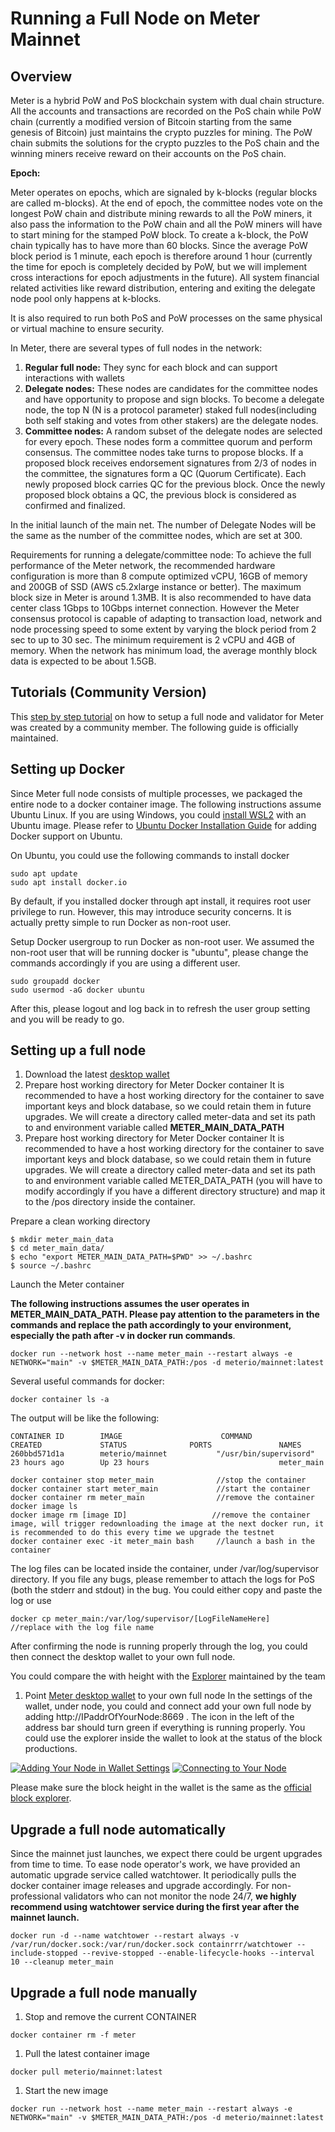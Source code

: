 # Running a Full Node on Meter Mainnet

## Overview

Meter is a hybrid PoW and PoS blockchain system with dual chain structure. All the accounts and transactions are recorded on the PoS chain while PoW chain \(currently a modified version of Bitcoin starting from the same genesis of Bitcoin\) just maintains the crypto puzzles for mining. The PoW chain submits the solutions for the crypto puzzles to the PoS chain and the winning miners receive reward on their accounts on the PoS chain.

**Epoch:** 

Meter operates on epochs, which are signaled by k-blocks \(regular blocks are called m-blocks\). At the end of epoch, the committee nodes vote on the longest PoW chain and distribute mining rewards to all the PoW miners, it also pass the information to the PoW chain and all the PoW miners will have to start mining for the stamped PoW block. To create a k-block, the PoW chain typically has to have more than 60 blocks. Since the average PoW block period is 1 minute, each epoch is therefore around 1 hour \(currently the time for epoch is completely decided by PoW, but we will implement cross interactions for epoch adjustments in the future\). All system financial related activities like reward distribution, entering and exiting the delegate node pool only happens at k-blocks.

It is also required to run both PoS and PoW processes on the same physical or virtual machine to ensure security.

In Meter, there are several types of full nodes in the network:

1. **Regular full node:** They sync for each block and can support interactions with wallets
2. **Delegate nodes:** These nodes are candidates for the committee nodes and have opportunity to propose and sign blocks. To become a delegate node, the top N \(N is a protocol parameter\) staked full nodes\(including both self staking and votes from other stakers\) are the delegate nodes.
3. **Committee nodes:** A random subset of the delegate nodes are selected for every epoch. These nodes form a committee quorum and perform consensus. The committee nodes take turns to propose blocks. If a proposed block receives endorsement signatures from 2/3 of nodes in the committee, the signatures form a QC \(Quorum Certificate\). Each newly proposed block carries QC for the previous block. Once the newly proposed block obtains a QC, the previous block is considered as confirmed and finalized.

In the initial launch of the main net. The number of Delegate Nodes will be the same as the number of the committee nodes, which are set at 300. 

Requirements for running a delegate/committee node: To achieve the full performance of the Meter network, the recommended hardware configuration is more than 8 compute optimized vCPU, 16GB of memory and 200GB of SSD \(AWS c5.2xlarge instance or better\). The maximum block size in Meter is around 1.3MB. It is also recommended to have data center class 1Gbps to 10Gbps internet connection. However the Meter consensus protocol is capable of adapting to transaction load, network and node processing speed to some extent by varying the block period from 2 sec to up to 30 sec. The minimum requirement is 2 vCPU and 4GB of memory. When the network has minimum load, the average monthly block data is expected to be about 1.5GB.

## Tutorials \(Community Version\)

This [step by step tutorial](https://medium.com/@Paolo_G/step-by-step-guide-to-creating-a-node-in-meter-mainnet-4cdde1085fbb) on how to setup a full node and validator for Meter was created by a community member.  The following guide is officially maintained.

## Setting up Docker

Since Meter full node consists of multiple processes, we packaged the entire node to a docker container image. The following instructions assume Ubuntu Linux.  If you are using Windows, you could [install WSL2](https://docs.microsoft.com/en-us/windows/wsl/install-win10) with an Ubuntu image. Please refer to [Ubuntu Docker Installation Guide](https://phoenixnap.com/kb/how-to-install-docker-on-ubuntu-18-04) for adding Docker support on Ubuntu. 

On Ubuntu, you could use the following commands to install docker

```text
sudo apt update
sudo apt install docker.io
```

By default, if you installed docker through apt install, it requires root user privilege to run. However, this may introduce security concerns. It is actually pretty simple to run Docker as non-root user.

Setup Docker usergroup to run Docker as non-root user. We assumed the non-root user that will be running docker is "ubuntu", please change the commands accordingly if you are using a different user.

```text
sudo groupadd docker
sudo usermod -aG docker ubuntu
```

After this, please logout and log back in to refresh the user group setting and you will be ready to go.

## Setting up a full node

1. Download the latest [desktop wallet](https://www.meter.io/wallets/)
2. Prepare host working directory for Meter Docker container It is recommended to have a host working directory for the container to save important keys and block database, so we could retain them in future upgrades. We will create a directory called meter-data and set its path to and environment variable called **METER\_MAIN\_DATA\_PATH** 
3. Prepare host working directory for Meter Docker container It is recommended to have a host working directory for the container to save important keys and block database, so we could retain them in future upgrades. We will create a directory called meter-data and set its path to and environment variable called METER\_DATA\_PATH \(you will have to modify accordingly if you have a different directory structure\) and map it to the /pos directory inside the container.

Prepare a clean working directory

```text
$ mkdir meter_main_data
$ cd meter_main_data/
$ echo "export METER_MAIN_DATA_PATH=$PWD" >> ~/.bashrc
$ source ~/.bashrc
```

Launch the Meter container

**The following instructions assumes the user operates in METER\_MAIN\_DATA\_PATH. Please pay attention to the parameters in the commands and replace the path accordingly to your environment, especially the path after -v in docker run commands**.

```text
docker run --network host --name meter_main --restart always -e NETWORK="main" -v $METER_MAIN_DATA_PATH:/pos -d meterio/mainnet:latest
```

Several useful commands for docker:

```text
docker container ls -a
```

The output will be like the following:

```text
CONTAINER ID        IMAGE                      COMMAND                  CREATED             STATUS              PORTS               NAMES
260bbd571d1a        meterio/mainnet           "/usr/bin/supervisord"   23 hours ago        Up 23 hours                             meter_main
```

```text
docker container stop meter_main              //stop the container
docker container start meter_main             //start the container
docker container rm meter_main                //remove the container
docker image ls
docker image rm [image ID]                   //remove the container image, will trigger redownloading the image at the next docker run, it is recommended to do this every time we upgrade the testnet
docker container exec -it meter_main bash     //launch a bash in the container
```

The log files can be located inside the container, under /var/log/supervisor directory. If you file any bugs, please remember to attach the logs for PoS \(both the stderr and stdout\) in the bug. You could either copy and paste the log or use

```text
docker cp meter_main:/var/log/supervisor/[LogFileNameHere]     //replace with the log file name
```

After confirming the node is running properly through the log, you could then connect the desktop wallet to your own full node.

You could compare the with height with the [Explorer](http://scan.meter.io/) maintained by the team

1. Point [Meter desktop wallet](https://meter.io/wallets) to your own full node In the settings of the wallet, under node, you could and connect add your own full node by adding http://IPaddrOfYourNode:8669 . The icon in the left of the address bar should turn green if everything is running properly. You could use the explorer inside the wallet to look at the status of the block productions. 

[![Adding Your Node in Wallet Settings](https://github.com/meterio/mainnet_docs/raw/master/addnode.png)](https://github.com/meterio/mainnet_docs/blob/master/addnode.png) [![Connecting to Your Node](https://github.com/meterio/mainnet_docs/raw/master/connectnode.png)](https://github.com/meterio/mainnet_docs/blob/master/connectnode.png)

Please make sure the block height in the wallet is the same as the [official block explorer](https://scan.meter.io).

## Upgrade a full node automatically

Since the mainnet just launches, we expect there could be urgent upgrades from time to time.  To ease node operator's work, we have provided an automatic upgrade service called watchtower.  It periodically pulls the docker container image releases and upgrade accordingly.  For non-professional validators who can not monitor the node 24/7, **we highly recommend using watchtower service during the first year after the mainnet launch.**  

```text
docker run -d --name watchtower --restart always -v /var/run/docker.sock:/var/run/docker.sock containrrr/watchtower --include-stopped --revive-stopped --enable-lifecycle-hooks --interval 10 --cleanup meter_main
```

## Upgrade a full node manually

1. Stop and remove the current CONTAINER

```text
docker container rm -f meter
```

1. Pull the latest container image

```text
docker pull meterio/mainnet:latest
```

1. Start the new image

```text
docker run --network host --name meter_main --restart always -e NETWORK="main" -v $METER_MAIN_DATA_PATH:/pos -d meterio/mainnet:latest
```


